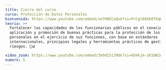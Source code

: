 ```yaml
---
title: Cierre del curso
curso: Protección de Datos Personales
bienvenida: https://www.youtube.com/embed/sm7H8ECaQuU?si=PrCgt88XE0T6qW_-
teoria: >+
  Fortalecer las capacidades de los funcionarios públicos en el conocimiento,
  aplicación y promoción de buenas prácticas para la protección de los datos
  personales en el ejercicio de sus funciones, con base en estándares
  internacionales, principios legales y herramientas prácticas de gestión de
  riesgos. 🔐📊

video_zoom: https://www.youtube.com/embed/3VOd1Si398k?si=kO4kjm-zK1OW2Aqu
numero: 5
---
```


